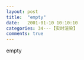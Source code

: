 ```yaml
---
layout: post
title:  "empty"
date:   2001-01-10 10:10:10
categories: 34---【实时渲染】
comments: true
---
```

empty
